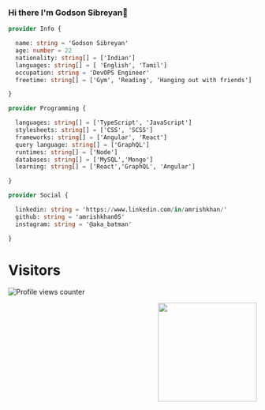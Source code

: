 

### Hi there I'm Godson Sibreyan👋



```tf
provider Info {

  name: string = 'Godson Sibreyan'
  age: number = 22
  nationality: string[] = ['Indian']
  languages: string[] = [ 'English', 'Tamil']
  occupation: string = 'DevOPS Engineer'
  freetime: string[] = ['Gym', 'Reading', 'Hanging out with friends']

}

provider Programming {

  languages: string[] = ['TypeScript', 'JavaScript']
  stylesheets: string[] = ['CSS', 'SCSS']
  frameworks: string[] = ['Angular', 'React']
  query language: string[] = ['GraphQL']
  runtimes: string[] = ['Node']
  databases: string[] = ['MySQL','Mongo']
  learning: string[] = ['React','GraphQL', 'Angular']

}

provider Social {

  linkedin: string = 'https://www.linkedin.com/in/amrishkhan/'
  github: string = 'amrishkhan05'
  instagram: string = '@aka_batman'

}
```

# Visitors
![Profile views counter](https://profile-counter.glitch.me/GodsonSibreyan/count.svg)

<img align='right' src='https://media.giphy.com/media/bcKmIWkUMCjVm/giphy.gif' width='200"'>
<!--


[![](https://el-psy-congroo-counter.glitch.me/count.svg)](https://glitch.com/~el-psy-congroo-counter)


**amrishkhan05/amrishkhan05** is a ✨ _special_ ✨ repository because its `README.md` (this file) appears on your GitHub profile.

Here are some ideas to get you started:

- 🔭 I’m currently working on ...
- 🌱 I’m currently learning ...
- 👯 I’m looking to collaborate on ...
- 🤔 I’m looking for help with ...
- 💬 Ask me about ...
- 📫 How to reach me: ...
- 😄 Pronouns: ...
- ⚡ Fun fact: ...
-->
